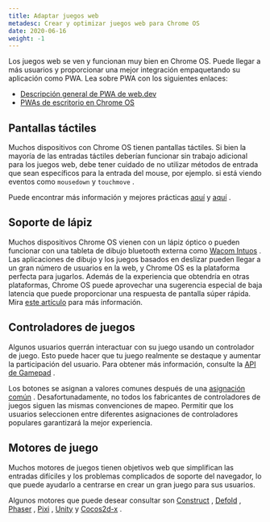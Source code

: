 ```yaml
---
title: Adaptar juegos web
metadesc: Crear y optimizar juegos web para Chrome OS
date: 2020-06-16
weight: -1
---
```


Los juegos web se ven y funcionan muy bien en Chrome OS. Puede llegar a más usuarios y proporcionar una mejor integración empaquetando su aplicación como PWA. Lea sobre PWA con los siguientes enlaces:

- [Descripción general de PWA de web.dev](https://web.dev/progressive-web-apps/)
- [PWAs de escritorio en Chrome OS](/{{locale.code}}/web/desktop-progressive-web-apps)

## Pantallas táctiles

Muchos dispositivos con Chrome OS tienen pantallas táctiles. Si bien la mayoría de las entradas táctiles deberían funcionar sin trabajo adicional para los juegos web, debe tener cuidado de no utilizar métodos de entrada que sean específicos para la entrada del mouse, por ejemplo. si está viendo eventos como `mousedown` y `touchmove` .

Puede encontrar más información y mejores prácticas [aquí](https://developer.mozilla.org/en-US/docs/Web/API/Touch_events/Supporting_both_TouchEvent_and_MouseEvent) y [aquí](https://www.html5rocks.com/en/mobile/touchandmouse/) .

## Soporte de lápiz

Muchos dispositivos Chrome OS vienen con un lápiz óptico o pueden funcionar con una tableta de dibujo bluetooth externa como [Wacom Intuos](https://www.wacom.com/en-us/products/pen-tablets/wacom-intuos) . Las aplicaciones de dibujo y los juegos basados en deslizar pueden llegar a un gran número de usuarios en la web, y Chrome OS es la plataforma perfecta para jugarlos. Además de la experiencia que obtendría en otras plataformas, Chrome OS puede aprovechar una sugerencia especial de baja latencia que puede proporcionar una respuesta de pantalla súper rápida. Mira [este artículo](https://developers.google.com/web/updates/2019/05/desynchronized) para más información.

## Controladores de juegos

Algunos usuarios querrán interactuar con su juego usando un controlador de juego. Esto puede hacer que tu juego realmente se destaque y aumentar la participación del usuario. Para obtener más información, consulte la [API de Gamepad](https://www.w3.org/TR/gamepad/) .

Los botones se asignan a valores comunes después de una [asignación común](https://www.w3.org/TR/gamepad/#remapping) . Desafortunadamente, no todos los fabricantes de controladores de juegos siguen las mismas convenciones de mapeo. Permitir que los usuarios seleccionen entre diferentes asignaciones de controladores populares garantizará la mejor experiencia.

## Motores de juego

Muchos motores de juegos tienen objetivos web que simplifican las entradas difíciles y los problemas complicados de soporte del navegador, lo que puede ayudarlo a centrarse en crear un gran juego para sus usuarios.

Algunos motores que puede desear consultar son [Construct](https://www.construct.net/en) , [Defold](https://defold.com/) , [Phaser](https://phaser.io/) , [Pixi](https://www.pixijs.com/) , [Unity](https://unity.com/) y [Cocos2d-x](https://www.cocos.com/en/cocos2dx) .

